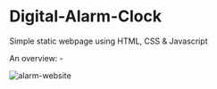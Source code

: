 # Digital-Alarm-Clock
Simple static webpage using HTML, CSS &amp; Javascript

An overview: -

![alarm-website](https://github.com/rohankr09/Digital-Alarm-Clock/assets/112258054/afaad058-ae27-4cbf-914d-b6929c719d1c)
